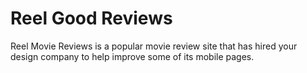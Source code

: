 # Reel Good Reviews
Reel Movie Reviews is a popular movie review site that has hired your design company to help improve some of its mobile pages.